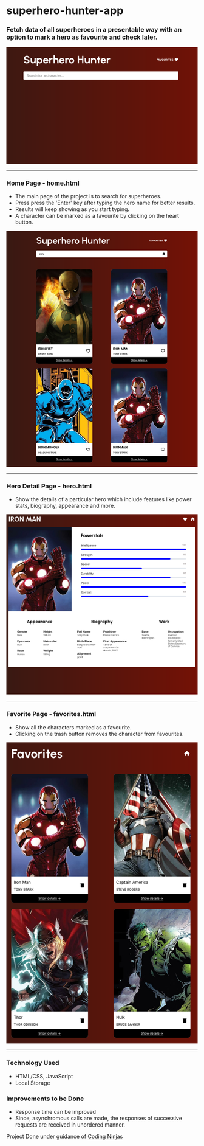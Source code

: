 # superhero-hunter-app 

### Fetch data of all superheroes in a presentable way with an option to mark a hero as favourite and check later.

<img src="./resources/home.png" alt="Home page">

<hr>

### Home Page - home.html

- The main page of the project is to search for superheroes. 
- Press press the 'Enter' key after typing the hero name for better results.
- Results will keep showing as you start typing. 
- A character can be marked as a favourite by clicking on the heart button.

<img src="./resources/home-search.png" alt="Home Search page">

<hr>

### Hero Detail Page - hero.html
- Show the details of a particular hero which include features like power stats, biography, appearance and more.

<img src="./resources/hero-detail.png" alt="Hero detail page">

<hr>

### Favorite Page - favorites.html
- Show all the characters marked as a favourite. 
- Clicking on the trash button removes the character from favourites.

<img src="./resources/favorites.png" alt="Favorite page">

<hr>

### Technology Used
- HTML/CSS, JavaScript
- Local Storage

### Improvements to be Done
- Response time can be improved
- Since, asynchromous calls are made, the responses of successive requests are received in unordered manner.


Project Done under guidance of <a href="https://www.codingninjas.com/" target="_blank">Coding Ninjas</a>

